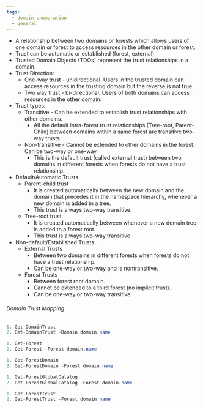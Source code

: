 ```yaml
---
tags:
  - domain-enumeration
  - general
---
```

- A relationship between two domains or forests which allows users of one domain or forest to access resources in the other domain or forest.
- Trust can be automatic or established (forest, external)
- Trusted Domain Objects (TDOs) represent the trust relationships in a domain.
- Trust Direction:
	- One-way trust - unidirectional. Users in the trusted domain can access resources in the trusting domain but the reverse is not true.
	- Two way trust - bi-directional. Users of both domains can access resources in the other domain.
- Trust types:
	- Transitive - Can be extended to establish trust relationships with other domains. 
		- All the default intra-forest trust relationships (Tree-root, Parent-Child) between domains within a same forest are transitive two-way trusts.
	- Non-transitive - Cannot be extended to other domains in the forest. Can be two-way or one-way
		- This is the default trust (called external trust) between two domains in different forests when forests do not have a trust relationship.
- Default/Automatic Trusts
	- Parent-child trust
		- It is created automatically between the new domain and the domain that precedes it in the namespace hierarchy, whenever a new domain is added in a tree.
		- This trust is always two-way transitive.
	- Tree-root trust
		- It is created automatically between whenever a new domain tree is added to a forest root.
		- This trust is always two-way transitive.
- Non-default/Established Trusts
	- External Trusts
		- Between two domains in different forests when forests do not have a trust relationship.
		- Can be one-way or two-way and is nontransitive.
	- Forest Trusts
		- Between forest root domain.
		- Cannot be extended to a third forest (no implicit trust).
		- Can be one-way or two-way transitive.

###### Domain Trust Mapping

```powershell title:"Get a list of all domain trusts for the current domain"
1. Get-DomainTrust
2. Get-DomainTrust -Domain domain.name
```

```powershell title:"Get details about the current forest"
1. Get-Forest
2. Get-Forest -Forest domain.name
```

```powershell title:"Get all domains in the current forest"
1. Get-ForestDomain
2. Get-ForestDomain -Forest domain.name
```

```powershell title:"Get all global catalogs for the current forest"
1. Get-ForestGlobalCatalog
2. Get-ForestGlobalCatalog -Forest domain.name
```

```powershell title:"Map trusts of a forest"
1. Get-ForestTrust
2. Get-ForestTrust -Forest domain.name
```

